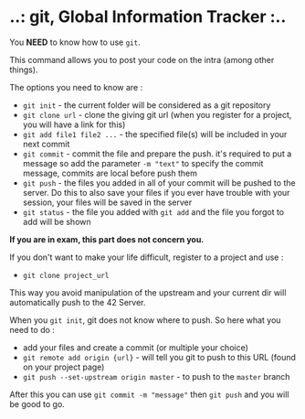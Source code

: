 # ..: git, Global Information Tracker :..

You **NEED** to know how to use ``git``.

This command allows you to post your code on the intra (among other things).

The options you need to know are :
- ``git init`` - the current folder will be considered as a git repository
- ``git clone url`` - clone the giving git url (when you register for a project, you will have a link for this)
- ``git add file1 file2 ...`` - the specified file(s) will be included in your next commit
- ``git commit`` - commit the file and prepare the push. it's required to put a message so add the parameter ``-m "text"`` to specify the commit message, commits are local before push them
- ``git push`` - the files you added in all of your commit will be pushed to the server. Do this to also save your files if you ever have trouble with your session, your files will be saved in the server
- ``git status`` - the file you added with ``git add`` and the file you forgot to add will be shown

**If you are in exam, this part does not concern you.**

If you don't want to make your life difficult, register to a project and use :
- ``git clone project_url``

This way
you avoid manipulation of the upstream and your current dir will automatically push to the 42 Server.

When you ``git init``, git does not know where to push. So here what you need to do :
- add your files and create a commit (or multiple your choice)
- ``git remote add origin {url}`` - will tell you git to push to this URL (found on your project page)
- ``git push --set-upstream origin master`` - to push to the ``master`` branch

After this you can use ``git commit -m "message"`` then ``git push`` and you will be good to go.
